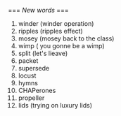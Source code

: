 === *New words* ===

1. winder (winder operation)
2. ripples (ripples effect)
3. mosey (mosey back to the class)
4. wimp ( you gonne be a wimp)
5. split (let's lieave)
6. packet
7. supersede
8. locust
9. hymns
10. CHAPerones
11. propeller
12. lids (trying on luxury lids)
